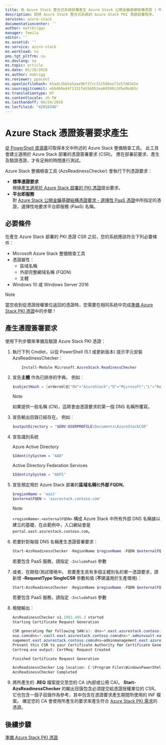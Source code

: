 ```yaml
---
title: 為 Azure Stack 整合式系統部署產生 Azure Stack 公開金鑰基礎結構憑證 | Microsoft Docs
description: 說明 Azure Stack 整合式系統的 Azure Stack PKI 憑證部署程序。
services: azure-stack
documentationcenter: ''
author: mattbriggs
manager: femila
editor: ''
ms.assetid: ''
ms.service: azure-stack
ms.workload: na
pms.tgt_pltfrm: na
ms.devlang: na
ms.topic: article
ms.date: 05/18/2018
ms.author: mabrigg
ms.reviewer: ppacent
ms.openlocfilehash: b5adc1bb5a5aae96f37cc312588aa71e57d8342e
ms.sourcegitcommit: ebb460ed4f1331feb56052ea84509c2d5e9bd65c
ms.translationtype: HT
ms.contentlocale: zh-TW
ms.lasthandoff: 08/24/2018
ms.locfileid: "42916346"
---
```

# <a name="azure-stack-certificates-signing-request-generation"></a>Azure Stack 憑證簽署要求產生

[從 PowerShell 資源庫](https://aka.ms/AzsReadinessChecker)可取得本文中所述的 Azure Stack 整備檢查工具。 此工具會建立適用於 Azure Stack 部署的憑證簽署要求 (CSR)。 應在部署前要求、產生及驗證憑證，才有足夠的時間進行測試。

Azure Stack 整備檢查工具 (AzsReadinessChecker) 會執行下列憑證要求：

 - **標準憑證要求**  
    根據[產生適用於 Azure Stack 部署的 PKI 憑證](azure-stack-get-pki-certs.md)提出要求。
 - **平台即服務**  
    對 [Azure Stack 公開金鑰基礎結構憑證要求 - 選擇性 PaaS 憑證](azure-stack-pki-certs.md#optional-paas-certificates)中所指定的憑證，選擇性地要求平台即服務 (PaaS) 名稱。



## <a name="prerequisites"></a>必要條件

在產生 Azure Stack 部署的 PKI 憑證 CSR 之前，您的系統應該符合下列必要條件：

 - Microsoft Azure Stack 整備檢查工具
 - 憑證屬性：
    - 區域名稱
    - 外部完整網域名稱 (FQDN)
    - 主體
 - Windows 10 或 Windows Server 2016
 
  > [!NOTE]
  > 當您收到從憑證授權單位返回的憑證時，您需要在相同系統中完成[準備 Azure Stack PKI 憑證](azure-stack-prepare-pki-certs.md)中的步驟！

## <a name="generate-certificate-signing-requests"></a>產生憑證簽署要求

使用下列步驟來準備及驗證 Azure Stack PKI 憑證： 

1.  執行下列 Cmdlet，以從 PowerShell (5.1 或更新版本) 提示字元安裝 AzsReadinessChecker：

    ````PowerShell  
        Install-Module Microsoft.AzureStack.ReadinessChecker
    ````

2.  宣告**主體** 作為已排序的字典。 例如︰ 

    ````PowerShell  
    $subjectHash = [ordered]@{"OU"="AzureStack";"O"="Microsoft";"L"="Redmond";"ST"="Washington";"C"="US"} 
    ````
    > [!note]  
    > 如果提供一般名稱 (CN)，這將會由憑證要求的第一個 DNS 名稱所覆寫。

3.  宣告輸出目錄已經存在。 例如︰

    ````PowerShell  
    $outputDirectory = "$ENV:USERPROFILE\Documents\AzureStackCSR"
    ````
4.  宣告識別系統

    Azure Active Directory

    ```PowerShell
    $IdentitySystem = "AAD"
    ````

    Active Directory Federation Services

    ```PowerShell
    $IdentitySystem = "ADFS"
    ````

5. 宣告預定用於 Azure Stack 部署的**區域名稱**和**外部 FQDN**。

    ```PowerShell
    $regionName = 'east'
    $externalFQDN = 'azurestack.contoso.com'
    ````

    > [!note]  
    > `<regionName>.<externalFQDN>` 構成 Azure Stack 中所有外部 DNS 名稱據以建立的基礎，在此範例中，入口網站會是 `portal.east.azurestack.contoso.com`。  

6. 若要針對每個 DNS 名稱產生憑證簽署要求：

    ```PowerShell  
    Start-AzsReadinessChecker -RegionName $regionName -FQDN $externalFQDN -subject $subjectHash -OutputRequestPath $OutputDirectory -IdentitySystem $IdentitySystem
    ````

    若要包含 PaaS 服務，請指定 ```-IncludePaaS``` 參數

7. 或者，在開發/測試環境中。 若要產生具有多個主體別名的單一憑證要求，請新增 **-RequestType SingleCSR** 參數和值 (**不**建議用於生產環境)：

    ```PowerShell  
    Start-AzsReadinessChecker -RegionName $regionName -FQDN $externalFQDN -subject $subjectHash -RequestType SingleCSR -OutputRequestPath $OutputDirectory -IdentitySystem $IdentitySystem
    ````

    若要包含 PaaS 服務，請指定 ```-IncludePaaS``` 參數
    
8. 檢閱輸出：

    ````PowerShell  
    AzsReadinessChecker v1.1803.405.3 started
    Starting Certificate Request Generation

    CSR generating for following SAN(s): dns=*.east.azurestack.contoso.com&dns=*.blob.east.azurestack.contoso.com&dns=*.queue.east.azurestack.contoso.com&dns=*.table.east.azurestack.cont
    oso.com&dns=*.vault.east.azurestack.contoso.com&dns=*.adminvault.east.azurestack.contoso.com&dns=portal.east.azurestack.contoso.com&dns=adminportal.east.azurestack.contoso.com&dns=ma
    nagement.east.azurestack.contoso.com&dns=adminmanagement.east.azurestack.contoso.com
    Present this CSR to your Certificate Authority for Certificate Generation: C:\Users\username\Documents\AzureStackCSR\wildcard_east_azurestack_contoso_com_CertRequest_20180405233530.req
    Certreq.exe output: CertReq: Request Created

    Finished Certificate Request Generation

    AzsReadinessChecker Log location: C:\Program Files\WindowsPowerShell\Modules\Microsoft.AzureStack.ReadinessChecker\1.1803.405.3\AzsReadinessChecker.log
    AzsReadinessChecker Completed
    ````

9.  將所產生的 **.REQ** 檔案提交至您的 CA (內部或公用 CA)。  **Start-AzsReadinessChecker** 的輸出目錄包含必須提交給憑證授權單位的 CSR。  它也包含一個子目錄作為參考，其中包含在憑證要求產生期間所使用的 INF 檔案。 確定您的 CA 會使用所產生的要求來產生符合 [Azure Stack PKI 需求](azure-stack-pki-certs.md)的憑證。

## <a name="next-steps"></a>後續步驟

[準備 Azure Stack PKI 憑證](azure-stack-prepare-pki-certs.md)
